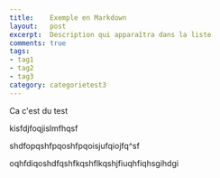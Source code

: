 ```yaml
---
title:    Exemple en Markdown
layout:   post
excerpt:  Description qui apparaîtra dans la liste
comments: true
tags:
- tag1
- tag2
- tag3
category: categorietest3
---
```

Ca c'est du test

kisfdjfoqjislmfhqsf

shdfopqshfpqoshfpqoisjufqiojfq^sf

oqhfdiqoshdfqshfkqshflkqshjfiuqhfiqhsgihdgi
